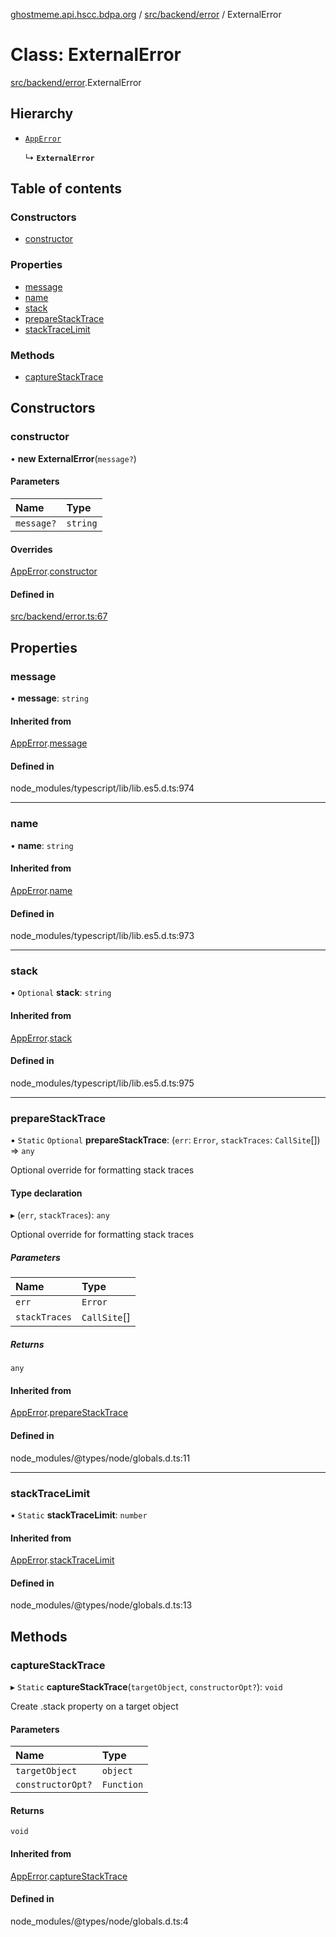 [ghostmeme.api.hscc.bdpa.org][1] / [src/backend/error][2] / ExternalError

# Class: ExternalError

[src/backend/error][2].ExternalError

## Hierarchy

- [`AppError`][3]

  ↳ **`ExternalError`**

## Table of contents

### Constructors

- [constructor][4]

### Properties

- [message][5]
- [name][6]
- [stack][7]
- [prepareStackTrace][8]
- [stackTraceLimit][9]

### Methods

- [captureStackTrace][10]

## Constructors

### constructor

• **new ExternalError**(`message?`)

#### Parameters

| Name       | Type     |
| :--------- | :------- |
| `message?` | `string` |

#### Overrides

[AppError][3].[constructor][11]

#### Defined in

[src/backend/error.ts:67][12]

## Properties

### message

• **message**: `string`

#### Inherited from

[AppError][3].[message][13]

#### Defined in

node_modules/typescript/lib/lib.es5.d.ts:974

---

### name

• **name**: `string`

#### Inherited from

[AppError][3].[name][14]

#### Defined in

node_modules/typescript/lib/lib.es5.d.ts:973

---

### stack

• `Optional` **stack**: `string`

#### Inherited from

[AppError][3].[stack][15]

#### Defined in

node_modules/typescript/lib/lib.es5.d.ts:975

---

### prepareStackTrace

▪ `Static` `Optional` **prepareStackTrace**: (`err`: `Error`, `stackTraces`:
`CallSite`\[]) => `any`

Optional override for formatting stack traces

#### Type declaration

▸ (`err`, `stackTraces`): `any`

Optional override for formatting stack traces

##### Parameters

| Name          | Type          |
| :------------ | :------------ |
| `err`         | `Error`       |
| `stackTraces` | `CallSite`\[] |

##### Returns

`any`

#### Inherited from

[AppError][3].[prepareStackTrace][16]

#### Defined in

node_modules/@types/node/globals.d.ts:11

---

### stackTraceLimit

▪ `Static` **stackTraceLimit**: `number`

#### Inherited from

[AppError][3].[stackTraceLimit][17]

#### Defined in

node_modules/@types/node/globals.d.ts:13

## Methods

### captureStackTrace

▸ `Static` **captureStackTrace**(`targetObject`, `constructorOpt?`): `void`

Create .stack property on a target object

#### Parameters

| Name              | Type       |
| :---------------- | :--------- |
| `targetObject`    | `object`   |
| `constructorOpt?` | `Function` |

#### Returns

`void`

#### Inherited from

[AppError][3].[captureStackTrace][18]

#### Defined in

node_modules/@types/node/globals.d.ts:4

[1]: ../README.md
[2]: ../modules/src_backend_error.md
[3]: src_backend_error.AppError.md
[4]: src_backend_error.ExternalError.md#constructor
[5]: src_backend_error.ExternalError.md#message
[6]: src_backend_error.ExternalError.md#name
[7]: src_backend_error.ExternalError.md#stack
[8]: src_backend_error.ExternalError.md#preparestacktrace
[9]: src_backend_error.ExternalError.md#stacktracelimit
[10]: src_backend_error.ExternalError.md#capturestacktrace
[11]: src_backend_error.AppError.md#constructor
[12]:
  https://github.com/nhscc/ghostmeme.api.hscc.bdpa.org/blob/314b1d1/src/backend/error.ts#L67
[13]: src_backend_error.AppError.md#message
[14]: src_backend_error.AppError.md#name
[15]: src_backend_error.AppError.md#stack
[16]: src_backend_error.AppError.md#preparestacktrace
[17]: src_backend_error.AppError.md#stacktracelimit
[18]: src_backend_error.AppError.md#capturestacktrace
